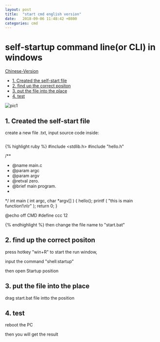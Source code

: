 ```yaml
---
layout: post
title:  "start cmd english version"
date:   2018-09-06 11:48:42 +0800
categories: cmd
---
```

# self-startup command line(or CLI) in windows

[Chinese-Version](https://robin163.github.io/cmd/2018/09/06/start-cn.html)

<!-- vim-markdown-toc GFM -->

* [1. Created the self-start file](#1-created-the-self-start-file)
* [2. find up the correct positon](#2-find-up-the-correct-positon)
* [3. put the file into the place](#3-put-the-file-into-the-place)
* [4. test](#4-test)

<!-- vim-markdown-toc -->

![pic1](https://github.com/Robin163/robin163.github.io/tree/master/css/pic1.jpg)

## 1. Created the self-start file
create a new file .txt, input source code inside:
```
```
{% highlight ruby %}
#include <stdlib.h>
#include "hello.h"

/**
 * @name   main.c
 * @param  argc
 * @param  argv
 * @retval zero.
 * @brief  main program.
 *
 */
int
main ( int argc, char *argv[] ) {
    hello();
    printf ( "this is main function!\n\r" );
    return 0;
}

@echo off
CMD
#define ccc 12

{% endhighlight %}
then change the file name to "start.bat"
## 2. find up the correct positon
press hotkey "win+R" to start the run window,

input the command "shell:startup"

then open Startup position
## 3. put the file into the place
drag start.bat file intto the position

## 4. test
reboot the PC

then you will get the result


